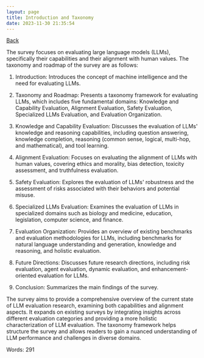 ```yaml
---
layout: page
title: Introduction and Taxonomy
date: 2023-11-30 21:35:54
---
```


[Back](./)


The survey focuses on evaluating large language models (LLMs), specifically their capabilities and their alignment with human values. The taxonomy and roadmap of the survey are as follows:

1. Introduction: Introduces the concept of machine intelligence and the need for evaluating LLMs.

2. Taxonomy and Roadmap: Presents a taxonomy framework for evaluating LLMs, which includes five fundamental domains: Knowledge and Capability Evaluation, Alignment Evaluation, Safety Evaluation, Specialized LLMs Evaluation, and Evaluation Organization.

3. Knowledge and Capability Evaluation: Discusses the evaluation of LLMs' knowledge and reasoning capabilities, including question answering, knowledge completion, reasoning (common sense, logical, multi-hop, and mathematical), and tool learning.

4. Alignment Evaluation: Focuses on evaluating the alignment of LLMs with human values, covering ethics and morality, bias detection, toxicity assessment, and truthfulness evaluation.

5. Safety Evaluation: Explores the evaluation of LLMs' robustness and the assessment of risks associated with their behaviors and potential misuse.

6. Specialized LLMs Evaluation: Examines the evaluation of LLMs in specialized domains such as biology and medicine, education, legislation, computer science, and finance.

7. Evaluation Organization: Provides an overview of existing benchmarks and evaluation methodologies for LLMs, including benchmarks for natural language understanding and generation, knowledge and reasoning, and holistic evaluation.

8. Future Directions: Discusses future research directions, including risk evaluation, agent evaluation, dynamic evaluation, and enhancement-oriented evaluation for LLMs.

9. Conclusion: Summarizes the main findings of the survey.

The survey aims to provide a comprehensive overview of the current state of LLM evaluation research, examining both capabilities and alignment aspects. It expands on existing surveys by integrating insights across different evaluation categories and providing a more holistic characterization of LLM evaluation. The taxonomy framework helps structure the survey and allows readers to gain a nuanced understanding of LLM performance and challenges in diverse domains.

Words: 291